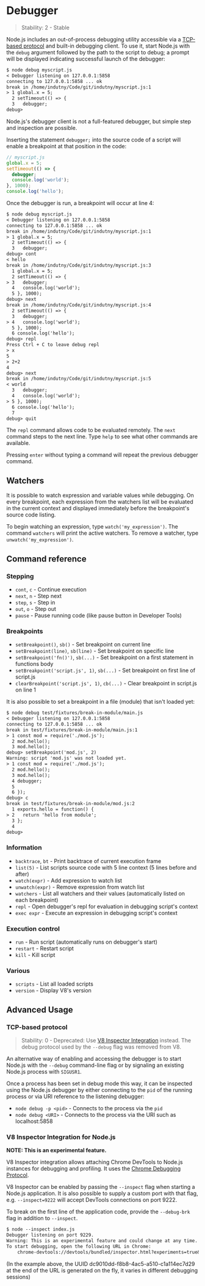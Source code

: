 # Debugger

> Stability: 2 - Stable

<!-- type=misc -->

Node.js includes an out-of-process debugging utility accessible via a
[TCP-based protocol][] and built-in debugging client. To use it, start Node.js
with the `debug` argument followed by the path to the script to debug; a prompt
will be displayed indicating successful launch of the debugger:

```txt
$ node debug myscript.js
< Debugger listening on 127.0.0.1:5858
connecting to 127.0.0.1:5858 ... ok
break in /home/indutny/Code/git/indutny/myscript.js:1
> 1 global.x = 5;
  2 setTimeout(() => {
  3   debugger;
debug>
```

Node.js's debugger client is not a full-featured debugger, but simple step and
inspection are possible.

Inserting the statement `debugger;` into the source code of a script will
enable a breakpoint at that position in the code:

```js
// myscript.js
global.x = 5;
setTimeout(() => {
  debugger;
  console.log('world');
}, 1000);
console.log('hello');
```

Once the debugger is run, a breakpoint will occur at line 4:

```txt
$ node debug myscript.js
< Debugger listening on 127.0.0.1:5858
connecting to 127.0.0.1:5858 ... ok
break in /home/indutny/Code/git/indutny/myscript.js:1
> 1 global.x = 5;
  2 setTimeout(() => {
  3   debugger;
debug> cont
< hello
break in /home/indutny/Code/git/indutny/myscript.js:3
  1 global.x = 5;
  2 setTimeout(() => {
> 3   debugger;
  4   console.log('world');
  5 }, 1000);
debug> next
break in /home/indutny/Code/git/indutny/myscript.js:4
  2 setTimeout(() => {
  3   debugger;
> 4   console.log('world');
  5 }, 1000);
  6 console.log('hello');
debug> repl
Press Ctrl + C to leave debug repl
> x
5
> 2+2
4
debug> next
break in /home/indutny/Code/git/indutny/myscript.js:5
< world
  3   debugger;
  4   console.log('world');
> 5 }, 1000);
  6 console.log('hello');
  7
debug> quit
```

The `repl` command allows code to be evaluated remotely. The `next` command
steps to the next line. Type `help` to see what other commands are available.

Pressing `enter` without typing a command will repeat the previous debugger
command.

## Watchers

It is possible to watch expression and variable values while debugging. On
every breakpoint, each expression from the watchers list will be evaluated
in the current context and displayed immediately before the breakpoint's
source code listing.

To begin watching an expression, type `watch('my_expression')`. The command
`watchers` will print the active watchers. To remove a watcher, type
`unwatch('my_expression')`.

## Command reference

### Stepping

* `cont`, `c` - Continue execution
* `next`, `n` - Step next
* `step`, `s` - Step in
* `out`, `o` - Step out
* `pause` - Pause running code (like pause button in Developer Tools)

### Breakpoints

* `setBreakpoint()`, `sb()` - Set breakpoint on current line
* `setBreakpoint(line)`, `sb(line)` - Set breakpoint on specific line
* `setBreakpoint('fn()')`, `sb(...)` - Set breakpoint on a first statement in
functions body
* `setBreakpoint('script.js', 1)`, `sb(...)` - Set breakpoint on first line of
script.js
* `clearBreakpoint('script.js', 1)`, `cb(...)` - Clear breakpoint in script.js
on line 1

It is also possible to set a breakpoint in a file (module) that
isn't loaded yet:

```txt
$ node debug test/fixtures/break-in-module/main.js
< Debugger listening on 127.0.0.1:5858
connecting to 127.0.0.1:5858 ... ok
break in test/fixtures/break-in-module/main.js:1
> 1 const mod = require('./mod.js');
  2 mod.hello();
  3 mod.hello();
debug> setBreakpoint('mod.js', 2)
Warning: script 'mod.js' was not loaded yet.
> 1 const mod = require('./mod.js');
  2 mod.hello();
  3 mod.hello();
  4 debugger;
  5
  6 });
debug> c
break in test/fixtures/break-in-module/mod.js:2
  1 exports.hello = function() {
> 2   return 'hello from module';
  3 };
  4
debug>
```

### Information

* `backtrace`, `bt` - Print backtrace of current execution frame
* `list(5)` - List scripts source code with 5 line context (5 lines before and
after)
* `watch(expr)` - Add expression to watch list
* `unwatch(expr)` - Remove expression from watch list
* `watchers` - List all watchers and their values (automatically listed on each
breakpoint)
* `repl` - Open debugger's repl for evaluation in debugging script's context
* `exec expr` - Execute an expression in debugging script's context

### Execution control

* `run` - Run script (automatically runs on debugger's start)
* `restart` - Restart script
* `kill` - Kill script

### Various

* `scripts` - List all loaded scripts
* `version` - Display V8's version

## Advanced Usage

### TCP-based protocol

> Stability: 0 - Deprecated: Use [V8 Inspector Integration][] instead. The debug protocol used by the `--debug` flag was removed from V8.

An alternative way of enabling and accessing the debugger is to start
Node.js with the `--debug` command-line flag or by signaling an existing
Node.js process with `SIGUSR1`.

Once a process has been set in debug mode this way, it can be inspected
using the Node.js debugger by either connecting to the `pid` of the running
process or via URI reference to the listening debugger:

* `node debug -p <pid>` - Connects to the process via the `pid`
* `node debug <URI>` - Connects to the process via the URI such as
localhost:5858

### V8 Inspector Integration for Node.js

**NOTE: This is an experimental feature.**

V8 Inspector integration allows attaching Chrome DevTools to Node.js
instances for debugging and profiling.
It uses the [Chrome Debugging Protocol][].

V8 Inspector can be enabled by passing the `--inspect` flag when starting a
Node.js application. It is also possible to supply a custom port with that flag,
e.g. `--inspect=9222` will accept DevTools connections on port 9222.

To break on the first line of the application code, provide the `--debug-brk`
flag in addition to `--inspect`.

```txt
$ node --inspect index.js
Debugger listening on port 9229.
Warning: This is an experimental feature and could change at any time.
To start debugging, open the following URL in Chrome:
    chrome-devtools://devtools/bundled/inspector.html?experiments=true&v8only=true&ws=127.0.0.1:9229/dc9010dd-f8b8-4ac5-a510-c1a114ec7d29
```

(In the example above, the UUID dc9010dd-f8b8-4ac5-a510-c1a114ec7d29
at the end of the URL is generated on the fly, it varies in different
debugging sessions)

[Chrome Debugging Protocol]: https://chromedevtools.github.io/debugger-protocol-viewer/
[TCP-based protocol]: #debugger_tcp_based_protocol
[V8 Inspector Integration]: #debugger_v8_inspector_integration_for_node_js
